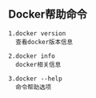 ## Docker帮助命令

    1.docker version
      查看docker版本信息
      
    2.docker info
      docker相关信息
    
    3.docker --help
      命令帮助选项